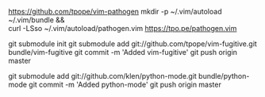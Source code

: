 https://github.com/tpope/vim-pathogen
mkdir -p ~/.vim/autoload ~/.vim/bundle && \
curl -LSso ~/.vim/autoload/pathogen.vim https://tpo.pe/pathogen.vim


git submodule init
git submodule add git://github.com/tpope/vim-fugitive.git bundle/vim-fugitive
git commit -m 'Added vim-fugitive'
git push origin master

git submodule add git://github.com/klen/python-mode.git bundle/python-mode
git commit -m 'Added python-mode'
git push origin master


